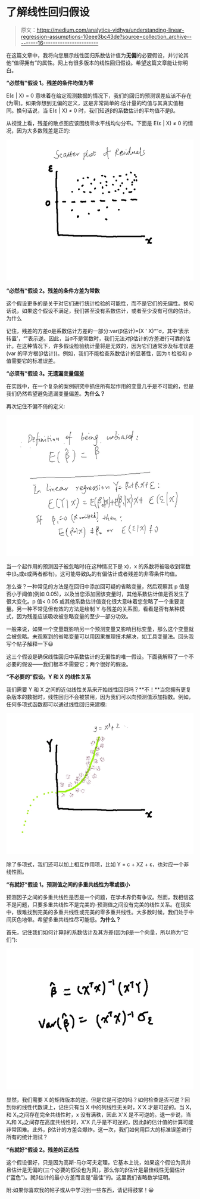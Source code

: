 # 了解线性回归假设

> 原文：<https://medium.com/analytics-vidhya/understanding-linear-regression-assumptions-10eee3bc43de?source=collection_archive---------16----------------------->

在这篇文章中，我将向您展示线性回归系数估计值为**无偏**的必要假设，并讨论其他“值得拥有”的属性。网上有很多版本的线性回归假设。希望这篇文章能让你明白。

**“必然有”假设 1。残差的条件均值为零**

E(ε | X) = 0 意味着在给定观测数据的情况下，我们的回归的预测误差应该不存在(为零)。如果你想到无偏的定义，这是非常简单的:估计量的均值与其真实值相同。换句话说，当 E(ε | X) ≠ 0 时，我们知道β的系数估计的平均值不是β。

从视觉上看，残差的散点图应该围绕零水平线均匀分布。下面是 E(ε | X) ≠ 0 的情况，因为大多数残差是正的:

![](img/ca9e39ebe45ce9262d26e2ac585661f7.png)

**“必然有”假设 2。残差的条件方差为常数**

这个假设更多的是关于对它们进行统计检验的可能性，而不是它们的无偏性。换句话说，如果这个假设不满足，我们甚至没有系数估计，或者至少没有可信的估计。为什么

记住，残差的方差σ是系数估计方差的一部分:var(β估计)=(X ' X)“”σ，其中‘表示转置’，“”表示逆。因此，当σ不是常数时，我们无法对β估计的方差进行可靠的估计。在这种情况下，许多假设检验统计量将是无效的，因为它们通常涉及标准误差(var 的平方根(β估计))。例如，我们不能检查系数估计的显著性，因为 t 检验和 p 值需要它的标准误差。

**“必须有”假设 3。无遗漏变量偏差**

在实践中，在一个复杂的案例研究中抓住所有起作用的变量几乎是不可能的，但是我们仍然希望避免遗漏变量偏差。**为什么？**

再次记住不偏不倚的定义:

![](img/c2985f03628b24620ed5cd2fcd1a26c8.png)

当一个起作用的预测因子被忽略时(在这种情况下是 x)，x 的系数将被吸收到常数中(β₀或ε或两者都有)。这可能导致β₀的有偏估计或者残差的非零条件均值。

怎么查？一种常见的方法是在回归中添加回可疑的省略变量，然后观察其 p 值是否小于阈值(例如 0.05)，以及当您添加回该变量时，其他系数估计值是否发生了很大变化。p 值< 0.05 或其他系数估计值变化很大意味着您忽略了一个重要变量。另一种不常见但有效的方法是绘制 Y 与残差的关系图，看看是否有某种模式，因为残差应该吸收被忽略变量的至少一部分功效。

一般来说，如果一个变量既影响另一个预测变量又影响目标变量，那么这个变量就会被忽略。未观察到的省略变量可以用因果推理技术解决，如工具变量法。回头我写个帖子解释一下😃

这三个假设是确保线性回归中系数估计的无偏性的唯一假设。下面我解释了一个不必要的假设——我们根本不需要它；两个很好的假设。

**“不必要的”假设。Y 和 X 的线性关系**

我们需要 Y 和 X 之间的近似线性关系来开始线性回归吗？**不！**当您拥有更复杂版本的数据时，线性回归不会被禁用，因为我们可以向预测值添加指数。例如，任何多项式函数都可以通过线性回归来建模:

![](img/72cfb121148aeda0b0db6f47a98aef6b.png)

除了多项式，我们还可以加上相互作用项，比如 Y = c + XZ + ε，也对应一个非线性图。

**“有就好”假设 1。预测值之间的多重共线性为零或很小**

预测因子之间的多重共线性是否是一个问题，在学术界仍有争议。然而，我相信这不是问题，只要多重共线性不是完美的-预测值之间没有完美的线性关系。在现实中，很难找到完美的多重共线性或完美的零多重共线性。大多数时候，我们处于中间灰色地带。希望多重共线性尽可能低。**为什么？**

首先，记住我们如何计算β的系数估计及其方差(因为β是一个向量，所以称为“它们”):

![](img/66285957b35ba21e837cfa6a27b7808e.png)

显然，我们需要 X 的矩阵版本的逆。但是它是可逆的吗？如何检查是否可逆？回到你的线性代数课上，记住只有当 X 中的列线性无关时，X'X 才是可逆的。当 X₁和 X₂之间存在完全共线性时，x 没有满秩，因此 X'X 是不可逆的。退一步说，当 X₁和 X₂之间存在高度共线性时，X'X 几乎是不可逆的，因此β的估计值的计算可能非常困难。此外，β估计的方差会爆炸。这一次，我们如何用巨大的标准误差进行所有的统计测试？

**“有就好”假设 2。残差的正态性**

这个假设很好，只是因为高斯-马尔可夫定理，它基本上说，如果这个假设为真并且估计是无偏的(三个必要的假设也为真)，那么你的β估计是最佳线性无偏估计(“蓝色”)。就β估计的最小方差而言是“最佳”的。这里我们省略数学证明。

附:如果你喜欢我的帖子或从中学习到一些东西，请记得鼓掌！😀